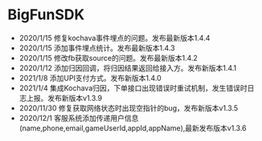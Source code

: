 # BigFunSDK
* 2020/1/15 修复kochava事件埋点的问题。发布最新版本1.4.4
* 2020/1/15 添加事件埋点统计。发布最新版本1.4.3
* 2020/1/15 修改fb获取source的问题。发布最新版本1.4.2
* 2020/1/12 添加归因回调，将归因结果返回给接入方。发布新版本1.4.1
* 2021/1/8  添加UPI支付方式。发布新版本1.4.0
* 2021/1/4   集成Kochava归因，下单接口出现错误时重试机制，发生错误时日志上报。发布新版本v1.3.9
* 2020/11/30 修复获取网络状态时出现空指针的bug，发布新版本v1.3.5
* 2020/12/1  客服系统添加传递用户信息(name,phone,email,gameUserId,appId,appName),最新发布版本v1.3.6
